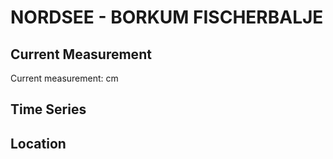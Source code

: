 # NORDSEE - BORKUM FISCHERBALJE

## Current Measurement

Current measurement: <Value topic="rivers/pegel-online/NORDSEE/BORKUM FISCHERBALJE/measurementValue"/> cm

## Time Series

<TimeSeries topic="rivers/pegel-online/NORDSEE/BORKUM FISCHERBALJE/measurementValue" period="week" />

## Location

<WorldMap>
  <Marker lat="53.557435547240736" lon="6.747895484692885" labelTopic="rivers/pegel-online/NORDSEE/BORKUM FISCHERBALJE" />
</WorldMap>
